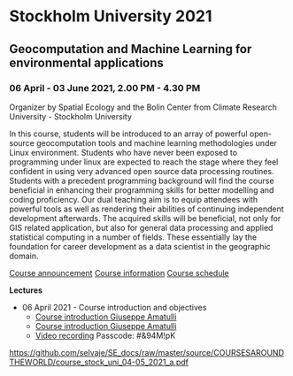 

# Stockholm University 2021
## Geocomputation and Machine Learning for environmental applications
### 06 April - 03 June 2021, 2.00 PM - 4.30 PM 

Organizer by Spatial Ecology and the Bolin Center from Climate Research University - Stockholm University

In this course, students will be introduced to an array of powerful open-source geocomputation tools and machine learning methodologies under Linux environment. Students who have never been exposed to programming under linux are expected to reach the stage where they feel confident in using very advanced open source data processing routines. Students with a precedent programming background will find the course beneficial in enhancing their programming skills for better modelling and coding proficiency. Our dual teaching aim is to equip attendees with powerful  tools as well as rendering their abilities of continuing independent development afterwards. The acquired skills will be beneficial, not only for GIS related application, but also for  general data processing and applied statistical computing in a number of  fields. These essentially lay the foundation for career development as a data scientist in the geographic domain.


[Course announcement](https://github.com/selvaje/SE_docs/raw/master/source/COURSESAROUNDTHEWORLD/course_stock_uni_04-05_2021_a.pdf)
[Course information](https://github.com/selvaje/SE_docs/raw/master/source/COURSESAROUNDTHEWORLD/course_stock_uni_04-05_2021_b.pdf)
[Course schedule](https://github.com/selvaje/SE_docs/raw/master/source/COURSESAROUNDTHEWORLD/course_stock_uni_04-05_2021_c.pdf)

**Lectures**

* 06 April 2021 - Course introduction and objectives
	- [Course introduction Giuseppe Amatulli](https://github.com/selvaje/SE_docs/raw/master/source/COURSESAROUNDTHEWORLD/Course_introduction_GA_sweden_06042021.pdf)
	- [Course introduction Giuseppe Amatulli](https://github.com/selvaje/SE_docs/raw/master/source/COURSESAROUNDTHEWORLD/Course_introduction_LS_sweden_06042021.pdf)
	- [Video recording](https://wcsu-edu.zoom.us/rec/share/uPMzqUe5DkMMdkKd6A_GyXQNSPa2sGTACNraK36EY13_7pnRwzESiNtDenspiRg.prrfLfh3ABistFCx) Passcode: #&94M!pK


https://github.com/selvaje/SE_docs/raw/master/source/COURSESAROUNDTHEWORLD/course_stock_uni_04-05_2021_a.pdf